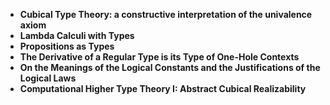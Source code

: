 
<ul>
                <li><b><a target="_blank" href="https://github.com/manjunath5496/Type-Theory-Papers/blob/master/tty(1).pdf" style="text-decoration:none;">Cubical Type Theory: a constructive interpretation of the univalence axiom</a></b></li>
                <li><b><a target="_blank" href="https://github.com/manjunath5496/Type-Theory-Papers/blob/master/tty(2).pdf" style="text-decoration:none;">Lambda Calculi with Types</a></b></li>
                <li><b><a target="_blank" href="https://github.com/manjunath5496/Type-Theory-Papers/blob/master/tty(3).pdf" style="text-decoration:none;">Propositions as Types</a></b></li>
                <li><b><a target="_blank" href="https://github.com/manjunath5496/Type-Theory-Papers/blob/master/tty(4).pdf" style="text-decoration:none;">The Derivative of a Regular Type is its Type of One-Hole Contexts</a></b></li>

<li><b><a target="_blank" href="https://github.com/manjunath5496/Type-Theory-Papers/blob/master/tty(5).pdf" style="text-decoration:none;">On the Meanings of the Logical Constants and the Justifications of the Logical Laws</a></b></li>
                <li><b><a target="_blank" href="https://github.com/manjunath5496/Type-Theory-Papers/blob/master/tty(6).pdf" style="text-decoration:none;">Computational Higher Type Theory I: Abstract Cubical Realizability</a></b></li


  
               
</ul>
